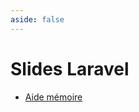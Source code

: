 ```yaml
---
aside: false
---
```


# Slides Laravel

<ClientOnly>
<SlidesDeck src="laravel" />
</ClientOnly>

- [Aide mémoire](/cheatsheets/laravel/)
